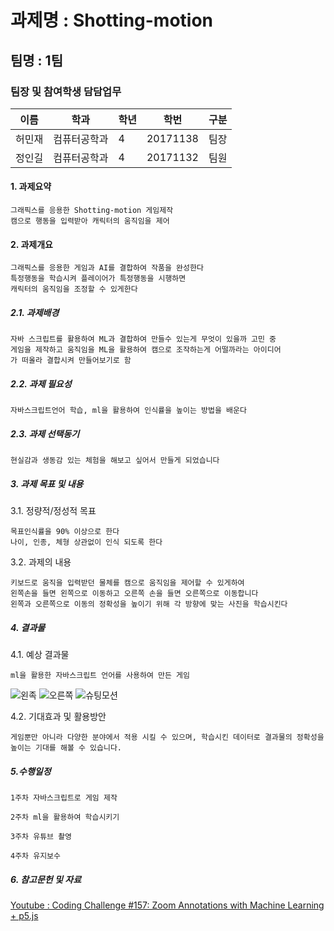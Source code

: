 #  과제명 : Shotting-motion
## 팀명 : 1팀
### 팀장 및 참여학생 담담업무
| 이름  | 학과  | 학년  | 학번 | 구분 |
|---|---|---|---|---|
| 허민재  | 컴퓨터공학과  | 4  |  20171138 | 팀장 |
| 정인길  | 컴퓨터공학과  | 4  |  20171132 | 팀원  |

#### 1. 과제요약
```
그래픽스를 응용한 Shotting-motion 게임제작
캠으로 행동을 입력받아 캐릭터의 움직임을 제어
```

#### 2. 과제개요
```
그래픽스를 응용한 게임과 AI를 결합하여 작품을 완성한다 
특정행동을 학습시켜 플레이어가 특정행동을 시행하면 
캐릭터의 움직임을 조정할 수 있게한다
```

##### 2.1. 과제배경
```
자바 스크립트를 활용하여 ML과 결합하여 만들수 있는게 무엇이 있을까 고민 중
게임을 제작하고 움직임을 ML을 활용하여 캠으로 조작하는게 어떨까라는 아이디어
가 떠올라 결합시켜 만들어보기로 함
```

##### 2.2. 과제 필요성
```
자바스크립트언어 학습, ml을 활용하여 인식률을 높이는 방법을 배운다
```


##### 2.3. 과제 선택동기
```
현실감과 생동감 있는 체험을 해보고 싶어서 만들게 되었습니다

```

##### 3. 과제 목표 및 내용

3.1. 정량적/정성적 목표
```
목표인식률을 90% 이상으로 한다
나이, 인종, 체형 상관없이 인식 되도록 한다
```

3.2. 과제의 내용
```
키보드로 움직을 입력받던 물체를 캠으로 움직임을 제어할 수 있게하여
왼쪽손을 들면 왼쪽으로 이동하고 오른쪽 손을 들면 오른쪽으로 이동합니다
왼쪽과 오른쪽으로 이동의 정확성을 높이기 위해 각 방향에 맞는 사진을 학습시킨다
```

##### 4. 결과물

4.1. 예상 결과물
```
ml을 활용한 자바스크립트 언어를 사용하여 만든 게임
```

![왼족](https://user-images.githubusercontent.com/62560931/168778113-a3c04569-5f1a-49c1-b299-de6b18e8d79e.PNG)
![오른쪽](https://user-images.githubusercontent.com/62560931/168778122-6084e410-ea2a-4014-9c71-9cbe480202b3.PNG)
![슈팅모션](https://user-images.githubusercontent.com/62560931/168778135-7b5d3ce8-44f3-4c00-9376-3cb2dbbb66a3.PNG)


4.2. 기대효과 및 활용방안
```
게임뿐만 아니라 다양한 분야에서 적용 시킬 수 있으며, 학습시킨 데이터로 결과물의 정확성을 높이는 기대를 해볼 수 있습니다. 
```

##### 5.수행일정
```
1주차 자바스크립트로 게임 제작 

2주차 ml을 활용하여 학습시키기

3주차 유튜브 촬영

4주차 유지보수
```

##### 6. 참고문헌 및 자료

[Youtube : Coding Challenge #157: Zoom Annotations with Machine Learning + p5.js](https://www.youtube.com/watch?v=9z9mbiOZqSs&t=799s)






